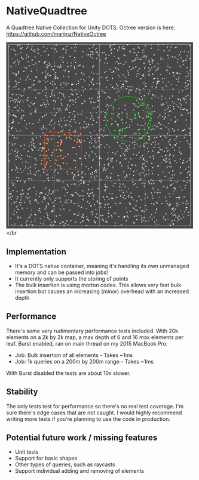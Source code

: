 # NativeQuadtree
A Quadtree Native Collection for Unity DOTS. Octree version is here: https://github.com/marijnz/NativeOctree

<img src="Demo Scene.png" width="500"/></br

## Implementation
- It's a DOTS native container, meaning it's handling its own unmanaged memory and can be passed into jobs!
- It currently only supports the storing of points
- The bulk insertion is using morton codes. This allows very fast bulk insertion but causes an increasing (minor) overhead with an increased depth

## Performance
There's some very rudimentary performance tests included. With 20k elements on a 2k by 2k map, a max depth of 6 and 16 max elements per leaf. Burst enabled, ran on main thread on my 2015 MacBook Pro:</br>

- Job: Bulk insertion of all elements - Takes ~1ms
- Job: 1k queries on a 200m by 200m range - Takes ~1ms

With Burst disabled the tests are about 10x slower.

## Stability
The only tests test for performance so there's no real test coverage. I'm sure there's edge cases that are not caught. I would highly recommend writing more tests if you're planning to use the code in production.

## Potential future work / missing features
- Unit tests
- Support for basic shapes
- Other types of queries, such as raycasts
- Support individual adding and removing of elements
